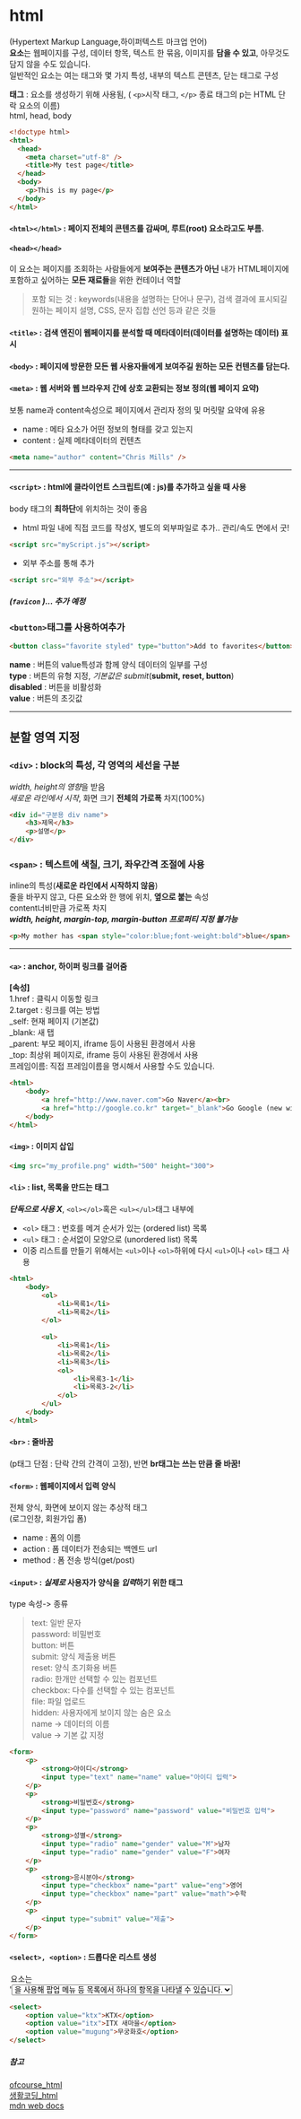 # html   
(Hypertext Markup Language,하이퍼텍스트 마크업 언어)  
**요소**는 웹페이지를 구성, 데이터 항목, 텍스트 한 묶음, 이미지를 **담을 수 있고**, 아무것도 담지 않을 수도 있습니다.  
일반적인 요소는 여는 태그와 몇 가지 특성, 내부의 텍스트 콘텐츠, 닫는 태그로 구성  

**태그** : 요소를 생성하기 위해 사용됨, ( ```<p>```시작 태그, ```</p>``` 종료 태그의 p는 HTML 단락 요소의 이름)  
html, head, body
```html
<!doctype html>  
<html>  
  <head>  
    <meta charset="utf-8" />  
    <title>My test page</title>  
  </head>  
  <body>  
    <p>This is my page</p>  
  </body>  
</html>  
```
#### ```<html></html>``` : 페이지 전체의 콘텐츠를 감싸며, 루트(root) 요소라고도 부름.  

#### ```<head></head>```
이 요소는 페이지를 조회하는 사람들에게 **보여주는 콘텐츠가 아닌** 내가 HTML페이지에 포함하고 싶어하는 **모든 재료들**을 위한 컨테이너 역할  
> 포함 되는 것 : keywords(내용을 설명하는 단어나 문구), 검색 결과에 표시되길 원하는 페이지 설명, CSS, 문자 집합 선언 등과 같은 것들

#### ```<title>``` : 검색 엔진이 웹페이지를 분석할 때 메타데이터(데이터를 설명하는 데이터) 표시  

#### ```<body>``` : 페이지에 방문한 모든 웹 사용자들에게 보여주길 원하는 모든 컨텐츠를 담는다.  

#### ```<meta>``` : 웹 서버와 웹 브라우저 간에 상호 교환되는 정보 정의(웹 페이지 요약)   
보통 name과 content속성으로 페이지에서 관리자 정의 및 머릿말 요약에 유용  
- name : 메타 요소가 어떤 정보의 형태를 갖고 있는지  
- content : 실제 메타데이터의 컨텐츠  
```html
<meta name="author" content="Chris Mills" />  
```
---

#### ```<script>``` : html에 클라이언트 스크립트(예 : js)를 추가하고 싶을 때 사용  
body 태그의 **최하단**에 위치하는 것이 좋음   
- html 파일 내에 직접 코드를 작성X, 별도의 외부파일로 추가.. 관리/속도 면에서 굿!  
```html
<script src="myScript.js"></script>
``` 
- 외부 주소를 통해 추가  
```html
<script src="외부 주소"></script>
```



##### (```favicon``` )... 추가 예정

### ```<button>```태그를 사용하여추가
```html
<button class="favorite styled" type="button">Add to favorites</button>
```
**name** : 버튼의 value특성과 함께 양식 데이터의 일부를 구성  
**type** : 버튼의 유형 지정, *기본값은 submit*(**submit, reset, button**)  
**disabled** : 버튼을 비활성화  
**value** : 버튼의 초깃값

---
## 분할 영역 지정  
### ```<div>``` : block의 특성, 각 영역의 세선을 구분  
*width, height의 영향*을 받음  
*새로운 라인에서 시작*, 화면 크기 **전체의 가로폭** 차지(100%)  
```html
<div id="구분용 div name">
	<h3>제목</h3>
	<p>설명</p>
</div>
```

### ```<span>``` : 텍스트에 색칠, 크기, 좌우간격 조절에 사용  
inline의 특성(**새로운 라인에서 시작하지 않음**)  
줄을 바꾸지 않고, 다른 요소와 한 행에 위치, **옆으로 붙는** 속성  
content너비만큼 가로폭 차지  
***width, height, margin-top, margin-button 프로퍼티 지정 불가능***  
```html
<p>My mother has <span style="color:blue;font-weight:bold">blue</span> eyes and my father has <span style="color:darkolivegreen;font-weight:bold">dark green</span> eyes.</p>
```
---

#### ``<a>`` : anchor, 하이퍼 링크를 걸어줌  
**[속성]**  
1.href : 클릭시 이동할 링크  
2.target : 링크를 여는 방법   
_self: 현재 페이지 (기본값)  
_blank: 새 탭  
_parent: 부모 페이지, iframe 등이 사용된 환경에서 사용   
_top: 최상위 페이지로, iframe 등이 사용된 환경에서 사용   
프레임이름: 직접 프레임이름을 명시해서 사용할 수도 있습니다.   
```html
<html>  
	<body>  
		<a href="http://www.naver.com">Go Naver</a><br>  
		<a href="http://google.co.kr" target="_blank">Go Google (new window)</a>  
	</body>  
</html>  
```

#### ```<img>``` : 이미지 삽입
```html 
<img src="my_profile.png" width="500" height="300">  
```

#### ```<li>``` : list, 목록을 만드는 태그    
***단독으로 사용 X***, ```<ol></ol>```혹은 ```<ul></ul>```태그 내부에   
- ```<ol>``` 태그 : 번호를 메겨 순서가 있는 (ordered list) 목록  
- ```<ul>``` 태그 : 순서없이 모양으로 (unordered list) 목록  
- 이중 리스트를 만들기 위해서는 ```<ul>```이나 ```<ol>```하위에 다시 ```<ul>```이나 ```<ol>``` 태그 사용   
```html
<html>  
	<body>  
		<ol>  
			<li>목록1</li>  
			<li>목록2</li>  
		</ol>  
  
		<ul>  
			<li>목록1</li>  
			<li>목록2</li>  
			<li>목록3</li>  
			<ol>  
				<li>목록3-1</li>  
				<li>목록3-2</li>  
			</ol>    
		</ul>  
	</body>  
</html>  
```

#### ```<br>``` : 줄바꿈   
(p태그 단점 : 단락 간의 간격이 고정), 반면 **br태그는 쓰는 만큼 줄 바꿈!**  

#### ```<form>``` : 웹페이지에서 입력 양식  
전체 양식, 화면에 보이지 않는 추상적 태그  
(로그인창, 회원가입 폼)    
- name : 폼의 이름   
- action : 폼 데이터가 전송되는 백엔드 url   
- method : 폼 전송 방식(get/post)   

#### ```<input>``` : *실제로* 사용자가 양식을 *입력*하기 위한 태그  
type 속성-> 종류   
>text: 일반 문자    
>password: 비밀번호    
>button: 버튼     
>submit: 양식 제출용 버튼     
>reset: 양식 초기화용 버튼    
>radio: 한개만 선택할 수 있는 컴포넌트    
>checkbox: 다수를 선택할 수 있는 컴포넌트    
>file: 파일 업로드    
>hidden: 사용자에게 보이지 않는 숨은 요소    
name -> 데이터의 이름       
value -> 기본 값 지정      
```html
<form>  
	<p>  
		<strong>아이디</strong>  
		<input type="text" name="name" value="아이디 입력">  
	</p>  
	<p>  
		<strong>비밀번호</strong>  
		<input type="password" name="password" value="비밀번호 입력">  
	</p>  
	<p>  
		<strong>성별</strong>  
		<input type="radio" name="gender" value="M">남자  
		<input type="radio" name="gender" value="F">여자  
	</p>  
	<p>  
		<strong>응시분야</strong>  
		<input type="checkbox" name="part" value="eng">영어    
		<input type="checkbox" name="part" value="math">수학  
	</p>  
	<p>  
		<input type="submit" value="제출">  
	</p>  
</form>  
```  

#### ```<select>, <option>``` : 드롭다운 리스트 생성  
**<option> 요소는** '<select>, <optgroup>, <datalist> 요소'의 **항목을 정의**합니다. 그러므로, <option>을 사용해 팝업 메뉴 등 목록에서 하나의 항목을 나타낼 수 있습니다.   
```html
<select>
	<option value="ktx">KTX</option>  
	<option value="itx">ITX 새마을</option>  
	<option value="mugung">무궁화호</option>  
</select>
```


##### 참고  
[ofcourse_html](https://ofcourse.kr/html-course/form-%ED%83%9C%EA%B7%B8)  
[생활코딩_html](https://www.opentutorials.org/course/3084/18896)  
[mdn web docs](https://developer.mozilla.org/ko/docs/Learn/Getting_started_with_the_web/HTML_basics)